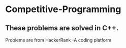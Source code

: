 # Competitive-Programming
## These problems are solved in C++.
Problems are from HackerRank -A coding platform
